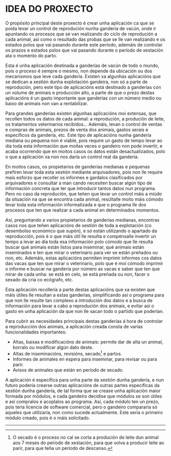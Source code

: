 # IDEA DO PROXECTO

O propósito principal deste proxecto é crear unha aplicación ca que se poida levar un control de reprodución nunha gandería de vacún, onde ir apuntando os procesos que se van realizando do ciclo de reprodución a cada animal, así como o resultado das probas que se lle van realizando e os estados polos que vai pasando durante este período, ademáis de controlar os prazos e estados polos que vai pasando durante o período de xestación ata o momento do parto.

Esta é unha aplicación destinada a ganderías de vacún de todo o mundo, pois o proceso é sempre o mesmo, non depende da ubicación ou dos mecanismos que leve cada gandería. Existen xa algunhas aplicacións que se dedican a xestión dunha explotación gandeira, non só a parte de reprodución, pero este tipo de aplicacións está destinado a ganderías con un volume de animais e producción alto, a parte de que o prezo destas aplicacións é un gasto importante que ganderías con un número medio ou baixo de animais non van a rentabilizar. 

Para grandes ganderías existen algunhas aplicacións moi extensas, que recollen todos os datos de cada animal: a reprodución, a produción de leite, os tratamentos veterinarios recibidos... Ademáis, levan o control de ventas e compras de animais, prezos de venta dos animais, gastos xerais e específicos da gandería, etc. Este tipo de aplicacións nunha gandería mediana ou pequena non é viable, pois require un gasto de tempo levar ao día toda esta información que moitas veces o gandeiro non pode invertir, e acaba ocorrendo que en moitos casos os datos están desactualizados, polo o que a aplicación xa non nos daría un control real da gandería.

En moitos casos, os propietarios de ganderías medianas e pequenas prefiren levar toda esta xestión mediante arquivadores, pois non lle require mais esforzo que recoller os informes e gardalos clasificados por arquivadores e consultar a man cando necesiten buscar algún tipo de información concreta que ter que introducir tantos datos nun programa. Pero no caso da reprodución, que teñen que levar un control máis a miúdo da situación na que se encontra cada animal, resúltalle moito máis cómodo levar toda esta información informatizada e que o programa lle dos procesos que ten que realizar a cada animal en determinados momentos.

Así, preguntando a varios propietarios de ganderías medianas, encontras casos nos que teñen aplicacións de xestión de toda a explotación (co desembolso económico que supón), e só están utilizando o apartado da reproducción, pois é o que máis útil lle resulta e compénsalle invertir un tempo a levar ao día toda esa información polo cómodo que lle resulta buscar qué animais están listos para inseminar, qué animais están inseminados e ten que mirar o veterinario para ver se están preñados ou non, etc. Ademáis, estas aplicacións permiten imprimir informes cos datos das vacas que ten que mirar o veterinario, polo que é moi cómodo imprimir o informe e buscar na gandería por número as vacas e saber que ten que mirar de cada unha: se está en celo, se está preñada ou non, facer o sexado da cría co ecógrafo, etc.

Esta aplicación recollería a parte destas aplicacións que xa existen que máis útiles lle resultan a estas ganderías, simplificando así o programa para que non lle resulte tan complexo a introdución dos datos e a busca de información para levar a cabo a reprodución dos animais, e evitar así o gasto en unha aplicación da que non lle sacan todo o partido que poderían.

Para cubrir as necesidades principais destas ganderías á hora de controlar a reproducción dos animais, a aplicación creada consta de varias funcionalidades importantes:
- Altas, baixas e modificacións de animais: permite dar de alta un animal, borralo ou modificar algún dato deste.
- Altas de inseminacións, revisións, secado[^1] e partos.
- Informes de animales en espera para inseminar, para revisar ou para parir.
- Avisos de animales que están en período de secado.

A aplicación é específica para unha parte da xestión dunha gandería, e nun futuro podería crearse outras aplicacións de outras partes específicas da xestión dunha gandería, de tal forma que se crease unha aplicación maior formada por módulos, e cada gandeiro decidise que módulos se son útiles e así compralos e acoplalos ao programa. Así, cada módulo ten un prezo, pois tería licencia de software comercial, pero o gandeiro compararía só aqueles que utilizaría, non como sucede actualmente. Este sería o primeiro módulo creado, pois é o máis solicitado.




--------------------------------------------------------------------------------------------------------------------------------------- 
[^1]: O secado é o proceso no cal se corta a produción de leite dun animal aos 7 meses do período de xestación, para que volva a producir leite ao parir, para que teña un período de descanso.